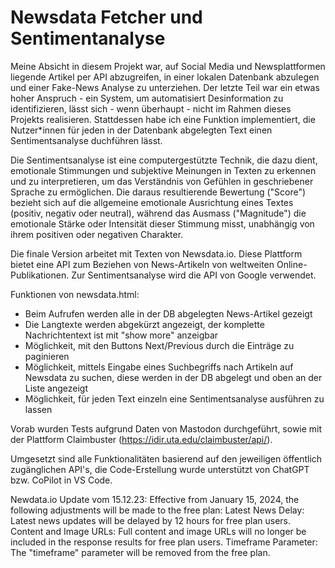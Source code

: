 # Newsdata Fetcher und Sentimentanalyse
Meine Absicht in diesem Projekt war, auf Social Media und Newsplattformen liegende Artikel per API abzugreifen, in einer lokalen Datenbank abzulegen und einer Fake-News Analyse zu unterziehen. Der letzte Teil war ein etwas hoher Anspruch - ein System, um automatisiert Desinformation zu identifizieren, lässt sich  - wenn überhaupt - nicht im Rahmen dieses Projekts realisieren. Stattdessen habe ich eine Funktion implementiert, die Nutzer*innen für jeden in der Datenbank abgelegten Text einen Sentimentsanalyse duchführen lässt.

Die Sentimentsanalyse ist eine computergestützte Technik, die dazu dient, emotionale Stimmungen und subjektive Meinungen in Texten zu erkennen und zu interpretieren, um das Verständnis von Gefühlen in geschriebener Sprache zu ermöglichen. Die daraus resultierende Bewertung ("Score") bezieht sich auf die allgemeine emotionale Ausrichtung eines Textes (positiv, negativ oder neutral), während das Ausmass ("Magnitude") die emotionale Stärke oder Intensität dieser Stimmung misst, unabhängig von ihrem positiven oder negativen Charakter.

Die finale Version arbeitet mit Texten von Newsdata.io. Diese Plattform bietet eine API zum Beziehen von News-Artikeln von weltweiten Online-Publikationen. Zur Sentimentsanalyse wird die API von Google verwendet.

Funktionen von newsdata.html:
- Beim Aufrufen werden alle in der DB abgelegten News-Artikel gezeigt
- Die Langtexte werden abgekürzt angezeigt, der komplette Nachrichtentext ist mit "show more" anzeigbar 
- Möglichkeit, mit den Buttons Next/Previous durch die Einträge zu paginieren
- Möglichkeit, mittels Eingabe eines Suchbegriffs nach Artikeln auf Newsdata zu suchen, diese werden in der DB abgelegt und oben an der Liste angezeigt
- Möglichkeit, für jeden Text einzeln eine Sentimentsanalyse ausführen zu lassen

Vorab wurden Tests aufgrund Daten von Mastodon durchgeführt, sowie mit der Plattform Claimbuster (https://idir.uta.edu/claimbuster/api/).

Umgesetzt sind alle Funktionalitäten basierend auf den jeweiligen öffentlich zugänglichen API's, die Code-Erstellung wurde unterstützt von ChatGPT bzw. CoPilot in VS Code.

Newdata.io Update vom 15.12.23:
Effective from January 15, 2024, the following adjustments will be made to the free plan:
Latest News Delay: Latest news updates will be delayed by 12 hours for free plan users.
Content and Image URLs: Full content and image URLs will no longer be included in the response results for free plan users.
Timeframe Parameter: The "timeframe" parameter will be removed from the free plan.
